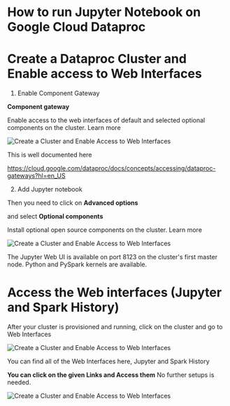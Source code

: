 # How to run Jupyter Notebook on Google Cloud Dataproc  


# Create a Dataproc Cluster and Enable access to Web Interfaces 

1. Enable Component Gateway 

**Component gateway** 

 Enable access to the web interfaces of default and selected optional components on the cluster. Learn more


![Create a Cluster and Enable Access to Web Interfaces ](https://raw.githubusercontent.com/kiat/MET-CS777/master/HowTos/sceenshots/gc-webinterface-1.png)

This is well documented here 

https://cloud.google.com/dataproc/docs/concepts/accessing/dataproc-gateways?hl=en_US



2. Add Jupyter notebook 


Then you need to click on **Advanced options** 

and select  **Optional components**  

Install optional open source components on the cluster. Learn more

 


![Create a Cluster and Enable Access to Web Interfaces ](https://raw.githubusercontent.com/kiat/MET-CS777/master/HowTos/sceenshots/gc-webinterface-2.png)


The Jupyter Web UI is available on port 8123 on the cluster's first master node. Python and PySpark kernels are available.



# Access the Web interfaces (Jupyter and Spark History)
After your cluster is provisioned and running, click on the cluster and go to Web Interfaces 




![Create a Cluster and Enable Access to Web Interfaces ](https://raw.githubusercontent.com/kiat/MET-CS777/master/HowTos/sceenshots/gc-webinterface-3.png)



You can find all of the Web Interfaces here, Jupyter and Spark History

**You can click on the given Links and Access them** 
No further setups is needed. 


![Create a Cluster and Enable Access to Web Interfaces ](https://raw.githubusercontent.com/kiat/MET-CS777/master/HowTos/sceenshots/gc-webinterface-4.png)


